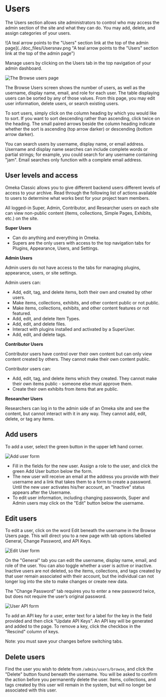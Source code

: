 # Users

The Users section allows site administrators to control who may access the admin section of the site and what they can do. You may add, delete, and assign categories of your users.

![A teal arrow points to the "Users" section link at the top of the admin page](../doc_files/Usersnav.png "A teal arrow points to the "Users" section link at the top of the admin page")

Manage users by clicking on the Users tab in the top navigation of your admin dashboard.

![The Browse users page](../doc_files/Usersbrowse.png "The Browse users page")

The Browse Users screen shows the number of users, as well as the username, display name, email, and role for each user. The table displaying users can be sorted by any of those values. From this page, you may edit user information, delete users, or search existing users.

To sort users, simply click on the column heading by which you would like to sort. If you want to sort descending rather than ascending, click twice on the heading. The small paired arrows beside the column heading indicate whether the sort is ascending (top arrow darker) or descending (bottom arrow darker).

You can search users by username, display name, or email address. Username and display name searches can include complete words or partial strings; for example, you could search for any username containing "jam". Email searches only function with a complete email address.

User levels and access
------------------------------------------------------------

Omeka Classic allows you to give different backend users different levels of access to your archive. Read through the following list of actions available to users to determine what works best for your project team members.

All logged-in Super, Admin, Contributor, and Researcher users on each site can view non-public content (items, collections, Simple Pages, Exhibits, etc.) on the site.

**Super Users**  

-   Can do anything and everything in Omeka.
-   Supers are the only users with access to the top navigation tabs for Plugins, Appearance, Users, and Settings. 

**Admin Users**  

Admin users do not have access to the tabs for managing plugins, appearance, users, or site settings.

Admin users can:

- Add, edit, tag, and delete items, both their own and created by other users.  
- Make items, collections, exhibits, and other content public or not public.  
- Make items, collections, exhibits, and other content features or not featured.
- Add, edit, and delete Item Types. 
- Add, edit, and delete files.
- Interact with plugins installed and activated by a SuperUser.
- Add, edit, and delete tags. 

**Contributor Users**   

Contributor users have control over their own content but can only view content created by others. They cannot make their own content public. 

Contributor users can:
  
- Add, edit, tag, and delete items which they created. They cannot make their own items public - someone else must approve them.
- Create their own exhibits from items that are public.

**Researcher Users**

Researchers can log in to the admin side of an Omeka site and see the content, but cannot interact with it in any way. They cannot add, edit, delete, or tag any items. 

Add users
-------------------------------------------------------------

To add a user, select the green button in the upper left hand corner.

![Add user form](../doc_files/Usersaddnew.png "Add user form")

-   Fill in the fields for the new user. Assign a role to the user, and click the green Add User button below the form. 
-   The new user will receive an email at the address you provide with their username and a link that takes them to a form to create a password. Until the new user activates his/her account, an "Inactive" status appears after the Username.
-   To edit user information, including changing passwords, Super and Admin users may click on the "Edit" button below the username.

Edit users
----------------------------------------------------------------
To edit a user, click on the word Edit beneath the username in the Browse Users page. This will direct you to a new page with tab options labelled General, Change Password, and API Keys.

![Edit User form](../doc_files/UserEdit.png "Edit User form")

On the "General" tab you can edit the username, display name, email, and role of the user. You can also toggle whether a user is active or inactive. Inactive users are not deleted, so the items, collections, and tags created by that user remain associated with their account, but the individual can not longer log into the site to make changes or create new data.

The "Change Password" tab requires you to enter a new password twice, but does not require the user’s original password.

![User API form](../doc_files/Usapi.png "User API form")

To add an API key for a user, enter text for a label for the key in the field provided and then click “Update API Keys”. An API key will be generated and added to the page. To remove a key, click the checkbox in the "Rescind" column of keys.

Note: you must save your changes before switching tabs.

Delete users
----------------------------------------------------------------

Find the user you wish to delete from `/admin/users/browse`, and click the "Delete" button found beneath the username. You will be asked to confirm the action before you permanently delete the user. Items, collections, and tags created by this user will remain in the system, but will no longer be associated with this user.
